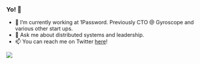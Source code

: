 ### Yo! 👋

<!--
**myusuf3/myusuf3** is a ✨ _special_ ✨ repository because its `README.md` (this file) appears on your GitHub profile.

Here are some ideas to get you started:

- 🔭 I’m currently working on ...
- 🌱 I’m currently learning ...
- 👯 I’m looking to collaborate on ...
- 🤔 I’m looking for help with ...
- 💬 Ask me about ...
- 📫 How to reach me: ...
- 😄 Pronouns: ...
- ⚡ Fun fact: ...
-->

- 🔭 I’m currently working at 1Password. Previously CTO @ Gyroscope and various other start ups. 
- 💬 Ask me about distributed systems and leadership.
- 📫 You can reach me on Twitter [here](https://twitter.com/myusuf3)!


![](https://api.time.com/wp-content/uploads/2018/06/muhammad-ali-pardon.jpg?w=800&quality=85)



